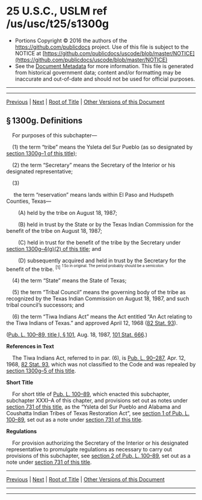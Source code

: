 ---
---

# 25 U.S.C., USLM ref /us/usc/t25/s1300g

* Portions Copyright © 2016 the authors of the https://github.com/publicdocs project.
  Use of this file is subject to the NOTICE at [https://github.com/publicdocs/uscode/blob/master/NOTICE](https://github.com/publicdocs/uscode/blob/master/NOTICE)
* See the [Document Metadata](././../../../../..//README.md) for more information.
  This file is generated from historical government data; content and/or formatting may be inaccurate and out-of-date and should not be used for official purposes.

----------
----------

[Previous](./../../../../..//us/usc/t25/ch14/schLXXVIII/m__us_usc_t25_ch14_schLXXVIII.md) | [Next](./../../../../..//us/usc/t25/ch14/schLXXVIII/m__us_usc_t25_s1300g–1.md) | [Root of Title](./../../../../../) | [Other Versions of this Document](https://publicdocs.github.io/go/links?ns=uslm&ref=%2Fus%2Fusc%2Ft25%2Fs1300g)

## § 1300g. Definitions

    For purposes of this subchapter—

    (1) the term “tribe” means the Ysleta del Sur Pueblo (as so designated by [section 1300g–1 of this title][/us/usc/t25/s1300g–1]);

    (2) the term “Secretary” means the Secretary of the Interior or his designated representative;

    (3)

     the term “reservation” means lands within El Paso and Hudspeth Counties, Texas—

        (A) held by the tribe on August 18, 1987;

        (B) held in trust by the State or by the Texas Indian Commission for the benefit of the tribe on August 18, 1987;

        (C) held in trust for the benefit of the tribe by the Secretary under [section 1300g–4(g)(2) of this title][/us/usc/t25/s1300g–4/g/2]; and

        (D) subsequently acquired and held in trust by the Secretary for the benefit of the tribe. <sup>\[1\]</sup>  <sup><sup> 1 So in original. The period probably should be a semicolon. </sup></sup> 

    (4) the term “State” means the State of Texas;

    (5) the term “Tribal Council” means the governing body of the tribe as recognized by the Texas Indian Commission on August 18, 1987, and such tribal council’s successors; and

    (6) the term “Tiwa Indians Act” means the Act entitled “An Act relating to the Tiwa Indians of Texas.” and approved April 12, 1968 ([82 Stat. 93][/us/stat/82/93]).

([Pub. L. 100–89, title I, § 101][/us/pl/100/89/s101], Aug. 18, 1987, [101 Stat. 666][/us/stat/101/666].)

 __References in Text__ 

    The Tiwa Indians Act, referred to in par. (6), is [Pub. L. 90–287][/us/pl/90/287], Apr. 12, 1968, [82 Stat. 93][/us/stat/82/93], which was not classified to the Code and was repealed by [section 1300g–5 of this title][/us/usc/t25/s1300g–5].

 __Short Title__ 

    For short title of [Pub. L. 100–89][/us/pl/100/89], which enacted this subchapter, subchapter XXXI–A of this chapter, and provisions set out as notes under [section 731 of this title][/us/usc/t25/s731], as the “Ysleta del Sur Pueblo and Alabama and Coushatta Indian Tribes of Texas Restoration Act”, see [section 1 of Pub. L. 100–89][/us/pl/100/89/s1], set out as a note under [section 731 of this title][/us/usc/t25/s731].

 __Regulations__ 

    For provision authorizing the Secretary of the Interior or his designated representative to promulgate regulations as necessary to carry out provisions of this subchapter, see [section 2 of Pub. L. 100–89][/us/pl/100/89/s2], set out as a note under [section 731 of this title][/us/usc/t25/s731].

----------

[Previous](./../../../../..//us/usc/t25/ch14/schLXXVIII/m__us_usc_t25_ch14_schLXXVIII.md) | [Next](./../../../../..//us/usc/t25/ch14/schLXXVIII/m__us_usc_t25_s1300g–1.md) | [Root of Title](./../../../../../) | [Other Versions of this Document](https://publicdocs.github.io/go/links?ns=uslm&ref=%2Fus%2Fusc%2Ft25%2Fs1300g)

----------
----------

[/us/usc/t25/s1300g–1]: https://publicdocs.github.io/go/links?ns=uslm&ref=%2Fus%2Fusc%2Ft25%2Fs1300g%E2%80%931
[/us/usc/t25/s1300g–4/g/2]: https://publicdocs.github.io/go/links?ns=uslm&ref=%2Fus%2Fusc%2Ft25%2Fs1300g%E2%80%934%2Fg%2F2
[/us/stat/82/93]: https://publicdocs.github.io/go/links?ns=uslm&ref=%2Fus%2Fstat%2F82%2F93
[/us/pl/100/89/s101]: https://publicdocs.github.io/go/links?ns=uslm&ref=%2Fus%2Fpl%2F100%2F89%2Fs101
[/us/stat/101/666]: https://publicdocs.github.io/go/links?ns=uslm&ref=%2Fus%2Fstat%2F101%2F666
[/us/pl/90/287]: https://publicdocs.github.io/go/links?ns=uslm&ref=%2Fus%2Fpl%2F90%2F287
[/us/stat/82/93]: https://publicdocs.github.io/go/links?ns=uslm&ref=%2Fus%2Fstat%2F82%2F93
[/us/usc/t25/s1300g–5]: https://publicdocs.github.io/go/links?ns=uslm&ref=%2Fus%2Fusc%2Ft25%2Fs1300g%E2%80%935
[/us/pl/100/89]: https://publicdocs.github.io/go/links?ns=uslm&ref=%2Fus%2Fpl%2F100%2F89
[/us/usc/t25/s731]: https://publicdocs.github.io/go/links?ns=uslm&ref=%2Fus%2Fusc%2Ft25%2Fs731
[/us/pl/100/89/s1]: https://publicdocs.github.io/go/links?ns=uslm&ref=%2Fus%2Fpl%2F100%2F89%2Fs1
[/us/usc/t25/s731]: https://publicdocs.github.io/go/links?ns=uslm&ref=%2Fus%2Fusc%2Ft25%2Fs731
[/us/pl/100/89/s2]: https://publicdocs.github.io/go/links?ns=uslm&ref=%2Fus%2Fpl%2F100%2F89%2Fs2
[/us/usc/t25/s731]: https://publicdocs.github.io/go/links?ns=uslm&ref=%2Fus%2Fusc%2Ft25%2Fs731


